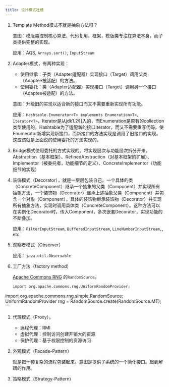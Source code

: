 ```yaml
---
title: 设计模式吐槽
---
```


1. Template Method模式不就是抽象方法吗？  
	
	意图：模版类控制核心算法，代码复用，框架，模版类专注在算法本身，而子类提供完整的实现。
	
	应用：AQS, `Arrays.sort()`, `InputStream`
1. Adapter模式，有两种实现：
	* 使用继承：子类（Adapter适配器）实现接口（Target）调用父类（Adaptee被适配）的方法。
	* 使用委托：类（Adapter适配器）实现接口（Target）调用另一个接口（Adaptee被适配）的方法。

	意图：升级旧的实现以适合新的接口而又不需要重新实现所有功能。
	
	应用：`Hashtable.Enumerator<T> implements Enumeration<T>, Iterator<T>`，Iterator是从jdk1.2引入的，而Enumeration是原有的collection类型使用的，Hashtable为了适配新的接口Iterator，而又不需要重写代码，使Enumerator新增实现新接口，而新接口的方法实现是调用了旧接口的实现。这应该就是上面说的使用委托的方法实现的。
1. Bridge模式使用委托的方式实现的。将实现层次与功能层次拆分开来，Abstraction（基本框架）、RefinedAbstraction（对基本框架的扩展）、Implementor（被委托者，功能细节的定义）、ConcreteImplementor（功能细节的实现）

1. 装饰模式（Decorator），就是一层层包装自己。一个具体的类（ConcreteComponent）继承一个抽象的父类（Component）并实现所有抽象方法，一个装饰物（Decorator）继承上述抽象父类（Component）并包含一个对象（Component），具体的装饰物继承装饰物（Decorator）并实现所有抽象方法，实现时调用具体类（ConcreteComponent）。这种方法可以在实例化Decorator时，传入Component，多次嵌套Decorator，实现功能的不断叠加。
	
	应用：`FilterInputStream`, `BufferedInputStream`, `LineNumberInputStream,`, etc.
1. 观察者模式（Observer）

	应用：`java.util.Observable`
1. 工厂方法（factory method）

	[Apache Commons RNG](https://commons.apache.org/proper/commons-rng/userguide/rng.html#a2._Usage_overview) 的`RandomSource`。
	
	```
	import org.apache.commons.rng.UniformRandomProvider;
import org.apache.commons.rng.simple.RandomSource;
UniformRandomProvider rng = RandomSource.create(RandomSource.MT);
	```
1. 代理模式（Proxy）。

	- 远程代理：RMI
	- 虚拟代理：控制访问创建开销大的资源
	- 保护代理：基于权限控制的资源访问
	
1. 外观模式（Facade-Pattern）

	就是把一套复杂的流程包装起来。意图是提供子系统的一个简化接口。起到解耦的作用。
	
1. 策略模式（Strategy-Pattern)
